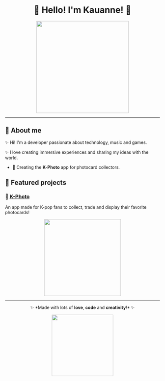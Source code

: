 <h1 align="center">🌸 Hello! I'm Kauanne! 🌸</h1>

<p align="center">
  <img src="https://media.giphy.com/media/xT9IgzoKnwFNmISR8I/giphy.gif" width="300px">
</p>

---

## 🌟 About me
✨ Hi! I'm a developer passionate about technology, music and games.

✨ I love creating immersive experiences and sharing my ideas with the world.

- 🎨 Creating the **K-Photo** app for photocard collectors.

## 📸 Featured projects
### 💖 [K-Photo](https://github.com/kauanneiscoding/k-photo)
An app made for K-pop fans to collect, trade and display their favorite photocards!  

<div align="center">
  <img src="https://media.tenor.com/uKFBKRN26lEAAAAj/cute.gif" width="250px">
</div>

---

<p align="center">✨ *Made with lots of <b>love</b>, <b>code</b> and <b>creativity</b>!* ✨</p>

<p align="center">
  <img src="https://i.pinimg.com/originals/a3/4a/e8/a34ae8c04352578b79efb4d83429a62f.gif" width="200px">
</p>
